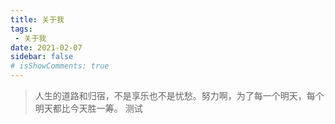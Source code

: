 ```yaml
---
title: 关于我
tags:
 - 关于我
date: 2021-02-07
sidebar: false
# isShowComments: true
---
```

> 人生的道路和归宿，不是享乐也不是忧愁。努力啊，为了每一个明天，每个明天都比今天胜一筹。
 测试